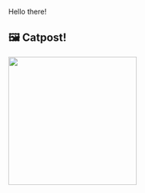 Hello there!



## 🖼️ Catpost!

<sub>
    <img src="https://cdn2.thecatapi.com/images/dki.jpg" height="256">
</sub>

